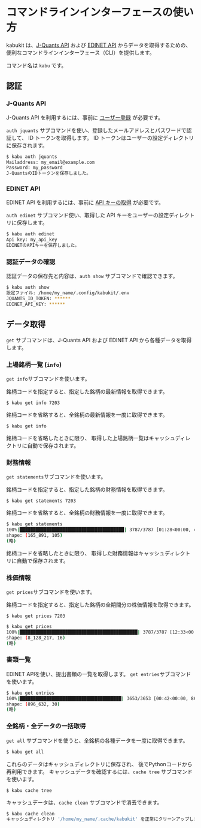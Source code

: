 # コマンドラインインターフェースの使い方

kabukit は、[J-Quants API](https://jpx-jquants.com/)
および
[EDINET API](https://disclosure2dl.edinet-fsa.go.jp/guide/static/disclosure/WZEK0110.html)
からデータを取得するための、
便利なコマンドラインインターフェース（CLI）を提供します。

コマンド名は `kabu` です。

## 認証

### J-Quants API

J-Quants API を利用するには、事前に
[ユーザー登録](https://jpx-jquants.com/auth/signup/?lang=ja)
が必要です。

`auth jquants` サブコマンドを使い、登録したメールアドレスとパスワードで認証して、
ID トークンを取得します。
ID トークンはユーザーの設定ディレクトリに保存されます。

```bash
$ kabu auth jquants
Mailaddress: my_email@example.com
Password: my_password
J-QuantsのIDトークンを保存しました。
```

### EDINET API

EDINET API を利用するには、事前に
[API キーの取得](https://disclosure2dl.edinet-fsa.go.jp/guide/static/disclosure/download/ESE140206.pdf)
が必要です。

`auth edinet` サブコマンド使い、取得した API キーをユーザーの設定ディレクトリに保存します。

```bash
$ kabu auth edinet
Api key: my_api_key
EDINETのAPIキーを保存しました。
```

### 認証データの確認

認証データの保存先と内容は、`auth show` サブコマンドで確認できます。

```bash
$ kabu auth show
設定ファイル: /home/my_name/.config/kabukit/.env
JQUANTS_ID_TOKEN: ******
EDINET_API_KEY: ******
```

## データ取得

`get` サブコマンドは、J-Quants API および EDINET API から各種データを取得します。

### 上場銘柄一覧 (`info`)

`get info`サブコマンドを使います。

銘柄コードを指定すると、指定した銘柄の最新情報を取得できます。

```console exec="on" source="console"
$ kabu get info 7203
```

銘柄コードを省略すると、全銘柄の最新情報を一度に取得できます。

```console exec="on" source="console"
$ kabu get info
```

銘柄コードを省略したときに限り、
取得した上場銘柄一覧はキャッシュディレクトリに自動で保存されます。

### 財務情報

`get statements`サブコマンドを使います。

銘柄コードを指定すると、指定した銘柄の財務情報を取得できます。

```console exec="on" source="console"
$ kabu get statements 7203
```

銘柄コードを省略すると、全銘柄の財務情報を一度に取得できます。

```bash
$ kabu get statements
100%|███████████████████████████████████████| 3787/3787 [01:28<00:00, 42.61it/s]
shape: (165_891, 105)
(略)
```

銘柄コードを省略したときに限り、
取得した財務情報はキャッシュディレクトリに自動で保存されます。

### 株価情報

`get prices`サブコマンドを使います。

銘柄コードを指定すると、指定した銘柄の全期間分の株価情報を取得できます。

```console exec="on" source="console"
$ kabu get prices 7203
```

```bash
$ kabu get prices
100%|████████████████████████████████████████████| 3787/3787 [12:33<00:00,  5.02it/s]
shape: (8_128_217, 16)
(略)
```

### 書類一覧

EDINET APIを使い、提出書類の一覧を取得します。
`get entries`サブコマンドを使います。

```bash
$ kabu get entries
100%|██████████████████████████████████████| 3653/3653 [00:42<00:00, 86.47it/s]
shape: (896_632, 30)
(略)
```

### 全銘柄・全データの一括取得

`get all` サブコマンドを使うと、全銘柄の各種データを一度に取得できます。

```bash
$ kabu get all
```

これらのデータはキャッシュディレクトリに保存され、
後でPythonコードから再利用できます。
キャッシュデータを確認するには、`cache tree` サブコマンドを使います。

```console exec="on" source="console"
$ kabu cache tree
```

キャッシュデータは、`cache clean` サブコマンドで消去できます。

```bash
$ kabu cache clean
キャッシュディレクトリ '/home/my_name/.cache/kabukit' を正常にクリーンアップしました。
```

<!-- なお、`limit`キーワードを指定せずに、10 年分の全銘柄の情報を取得するのに
要する時間、および、戻り値の DataFrame の行数は以下のとおりです。

- 10 年分の全銘柄の財務情報：約 70 秒、約 16 万行 -->

<!-- なお、`limit`キーワードを指定せずに、10 年分の全銘柄の株価情報を取得するのに
要する時間、および、戻り値の DataFrame の行数は以下のとおりです。

- 10 年分の全銘柄の株価情報：約 12 分、約 8 百万行 -->
